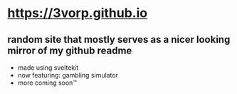 # https://3vorp.github.io

## random site that mostly serves as a nicer looking mirror of my github readme

- made using sveltekit
- now featuring: gambling simulator
- more coming soon™
